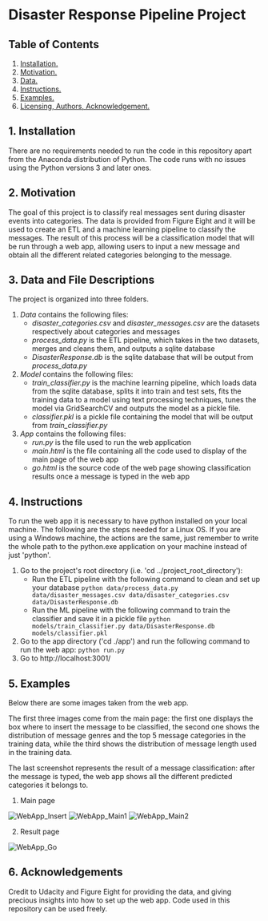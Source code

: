 # Disaster Response Pipeline Project

## Table of Contents
1. [ Installation. ](#inst)
2. [ Motivation. ](#motiv)
3. [ Data. ](#data)
4. [ Instructions. ](#ins)
5. [ Examples. ](#exs)
6. [ Licensing, Authors, Acknowledgement. ](#lic)

<a name="inst"></a>
## 1. Installation
There are no requirements needed to run the code in this repository apart from the Anaconda distribution of Python. The code runs with no issues using the Python versions 3 and later ones.

<a name="motiv"></a>
## 2. Motivation
The goal of this project is to classify real messages sent during disaster events into categories. The data is provided from Figure Eight and it will be used to create an ETL and a machine learning pipeline to classify the messages. The result of this process will be a classification model that will be run through a web app, allowing users to input a new message and obtain all the different related categories belonging to the message.

<a name="data"></a>
## 3. Data and File Descriptions
The project is organized into three folders.
  1. _Data_ contains the following files:
      - *disaster_categories.csv* and *disaster_messages.csv* are the datasets respectively about categories and messages
      - *process_data.py* is the ETL pipeline, which takes in the two datasets, merges and cleans them, and outputs a sqlite database
      - *DisasterResponse.db* is the sqlite database that will be output from *process_data.py*
  2. _Model_ contains the following files:
      - *train_classifier.py* is the machine learning pipeline, which loads data from the sqlite database, splits it into train and test sets, fits the training data to a model using text processing techniques, tunes the model via GridSearchCV and outputs the model as a pickle file.
      - *classifier.pkl* is a pickle file containing the model that will be output from *train_classifier.py*
  3. _App_ contains the following files:
      - *run.py* is the file used to run the web application
      - *main.html* is the file containing all the code used to display of the main page of the web app
      - *go.html* is the source code of the web page showing classification results once a message is typed in the web app

<a name="ins"></a>
## 4. Instructions
To run the web app it is necessary to have python installed on your local machine. The following are the steps needed for a Linux OS. If you are using a Windows machine, the actions are the same, just remember to write the whole path to the python.exe application on your machine instead of just 'python'.

  1. Go to the project's root directory (i.e. 'cd ../project_root_directory'):
      - Run the ETL pipeline with the following command to clean and set up your database
        `python data/process_data.py data/disaster_messages.csv data/disaster_categories.csv data/DisasterResponse.db`
      - Run the ML pipeline with the following command to train the classifier and save it in a pickle file
        `python models/train_classifier.py data/DisasterResponse.db models/classifier.pkl`      
  2. Go to the app directory ('cd ./app') and run the following command to run the web app:
        `python run.py`
  3. Go to http://localhost:3001/

<a name="exs"></a>
## 5. Examples
Below there are some images taken from the web app.

The first three images come from the main page: the first one displays the box where to insert the message to be classified, the second one shows the distribution of message genres and the top 5 message categories in the training data, while the third shows the distribution of message length used in the training data.

The last screenshot represents the result of a message classification: after the message is typed, the web app shows all the different predicted categories it belongs to.

  1. Main page

  ![WebApp_Insert](https://user-images.githubusercontent.com/48055172/127248512-fa832715-7b56-40d5-8fa8-0e3244d4adbd.JPG)
  ![WebApp_Main1](https://user-images.githubusercontent.com/48055172/127248514-0e99107e-281d-4711-ad1b-5a3ca3b86d22.JPG)
  ![WebApp_Main2](https://user-images.githubusercontent.com/48055172/127248510-023cb5f0-c7a2-4362-b566-ba997e53e368.JPG)

  2. Result page

  ![WebApp_Go](https://user-images.githubusercontent.com/48055172/127248472-219470c9-f77a-47b4-b1ba-77c4eff636dc.JPG)

<a name="data"></a>
## 6. Acknowledgements
Credit to Udacity and Figure Eight for providing the data, and giving precious insights into how to set up the web app. Code used in this repository can be used freely.
